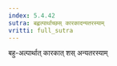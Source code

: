 ```yaml
---
index: 5.4.42
sutra: बह्वल्पार्थाच्छस् कारकादन्यतरस्याम्
vritti: full_sutra
---
```


बहु-अल्पार्थात् कारकात् शस् अन्यतरस्याम् 